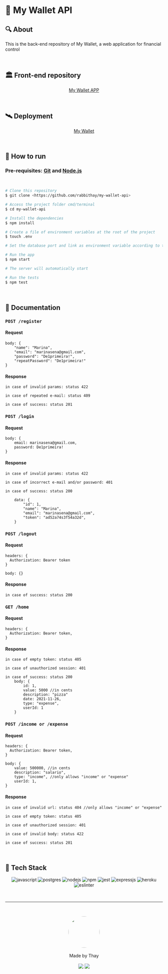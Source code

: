 # 💸 My Wallet API

## 🔍 About

<p>
  This is the back-end repository of My Wallet, a web application for financial control
</p>

<br>

## 🏛️ Front-end repository

<p align="center"><a href="https://github.com/rabbithay/my-wallet" target='_blank'>My Wallet APP</a></p>

<br>

## 🛰️ Deployment

<p align="center"><a href="https://my-wallet-puce.vercel.app/" target='_blank'>My Wallet</a></p>

<br>

## 🚂 How to run

### Pre-requisites: <a style='color:inherit' href="https://git-scm.com">Git</a> and <a style='color:inherit' href="https://nodejs.org/en/">Node.js</a>

<br>

```bash
# Clone this repository
$ git clone <https://github.com/rabbithay/my-wallet-api>

# Access the project folder cmd/terminal
$ cd my-wallet-api

# Install the dependencies
$ npm install

# Create a file of environment variables at the root of the project
$ touch .env

# Set the database port and link as environment variable according to the ".env.example" file

# Run the app
$ npm start

# The server will automatically start

# Run the tests
$ npm test
```

<br>

## 📜 Documentation

### `POST /register`

#### Request

    body: {
        "name": "Marina",
        "email": "marinasena@gmail.com",
        "password": "De1primeira!",
        "repeatPassword": "De1primeira!"
    }

#### Response

    in case of invalid params: status 422

    in case of repeated e-mail: status 409

    in case of success: status 201


### `POST /login`

#### Request

    body: {
        email: marinasena@gmail.com,
        password: De1primeira!
    }

#### Response

    in case of invalid params: status 422

    in case of incorrect e-mail and/or password: 401

    in case of success: status 200

        data: {
            "id": 1,
            "name": "Marina",
            "email": "marinasena@gmail.com",
            "token": "ad52a74s3f54a32d",
        }


### `POST /logout`

#### Request

    headers: {
      Authorization: Bearer token
    }

    body: {}

#### Response

    in case of success: status 200


### `GET /home`

#### Request

    headers: {
      Authorization: Bearer token,
    }

#### Response

    in case of empty token: status 405

    in case of unauthorized session: 401

    in case of success: status 200
        body: {
            id: 1,
            value: 5000 //in cents
            description: "pizza"
            date: 2021-11-26,
            type: "expense",            
            userId: 1
        }


### `POST /income or /expense`

#### Request

    headers: {
      Authorization: Bearer token,
    }

    body: {
        value: 500000, //in cents
        description: "salario",
        type: "income", //only allows "income" or "expense"
        userId: 1,
    }

#### Response

    in case of invalid url: status 404 //only allows "income" or "expense"

    in case of empty token: status 405

    in case of unauthorized session: 401

    in case of invalid body: status 422

    in case of success: status 201


<br>

## 🧮 Tech Stack


<p align="center">
    <img alt="javascript" src="https://img.shields.io/badge/JavaScript-323330?style=for-the-badge&logo=javascript&logoColor=F7DF1E"/>
<img alt="postgres" src="https://img.shields.io/badge/PostgreSQL-316192?style=for-the-badge&logo=postgresql&logoColor=white"/>
<img alt="nodejs" src="https://img.shields.io/badge/Node.js-339933?style=for-the-badge&logo=nodedotjs&logoColor=white"/>
<img alt="npm" src="https://img.shields.io/badge/npm-CB3837?style=for-the-badge&logo=npm&logoColor=white"/>
<img alt="jest" src="https://img.shields.io/badge/Jest-C21325?style=for-the-badge&logo=jest&logoColor=white"/>
<img alt="expressjs" src="https://img.shields.io/badge/Express.js-000000?style=for-the-badge&logo=express&logoColor=white"/>
<img alt="heroku" src="https://img.shields.io/badge/Heroku-430098?style=for-the-badge&logo=heroku&logoColor=white"/>
<img alt="eslinter" src="https://img.shields.io/badge/eslint-3A33D1?style=for-the-badge&logo=eslint&logoColor=white"/>

</p>

<br>

---

<br>

<p align='center'>
  <img src="https://avatars.githubusercontent.com/u/80849707?v=4" width="100px;" style="border-radius: 50%;"/>
  <br><br>
  Made by Thay <br><br>
  <a href="https://www.linkedin.com/in/thayan%C3%A1-coelho/"><img src="https://img.shields.io/badge/linkedin-%230077B5.svg?&style=for-the-badge&logo=linkedin&logoColor=white"/></a>
  <a href="https://github.com/rabbithay"><img src="https://img.shields.io/badge/github-%23100000.svg?&style=for-the-badge&logo=github&logoColor=white" /></a>
</p>

<br><br>

